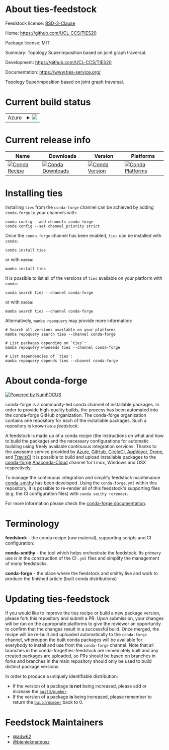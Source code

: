 About ties-feedstock
====================

Feedstock license: [BSD-3-Clause](https://github.com/conda-forge/ties20-feedstock/blob/main/LICENSE.txt)

Home: https://github.com/UCL-CCS/TIES20

Package license: MIT

Summary: Topology Superimposition based on joint graph traversal.

Development: https://github.com/UCL-CCS/TIES20

Documentation: https://www.ties-service.org/

Topology Superimposition based on joint graph traversal.


Current build status
====================


<table>
    
  <tr>
    <td>Azure</td>
    <td>
      <details>
        <summary>
          <a href="https://dev.azure.com/conda-forge/feedstock-builds/_build/latest?definitionId=19236&branchName=main">
            <img src="https://dev.azure.com/conda-forge/feedstock-builds/_apis/build/status/ties20-feedstock?branchName=main">
          </a>
        </summary>
        <table>
          <thead><tr><th>Variant</th><th>Status</th></tr></thead>
          <tbody><tr>
              <td>linux_64_python3.10.____cpython</td>
              <td>
                <a href="https://dev.azure.com/conda-forge/feedstock-builds/_build/latest?definitionId=19236&branchName=main">
                  <img src="https://dev.azure.com/conda-forge/feedstock-builds/_apis/build/status/ties20-feedstock?branchName=main&jobName=linux&configuration=linux%20linux_64_python3.10.____cpython" alt="variant">
                </a>
              </td>
            </tr><tr>
              <td>linux_64_python3.8.____cpython</td>
              <td>
                <a href="https://dev.azure.com/conda-forge/feedstock-builds/_build/latest?definitionId=19236&branchName=main">
                  <img src="https://dev.azure.com/conda-forge/feedstock-builds/_apis/build/status/ties20-feedstock?branchName=main&jobName=linux&configuration=linux%20linux_64_python3.8.____cpython" alt="variant">
                </a>
              </td>
            </tr><tr>
              <td>linux_64_python3.9.____cpython</td>
              <td>
                <a href="https://dev.azure.com/conda-forge/feedstock-builds/_build/latest?definitionId=19236&branchName=main">
                  <img src="https://dev.azure.com/conda-forge/feedstock-builds/_apis/build/status/ties20-feedstock?branchName=main&jobName=linux&configuration=linux%20linux_64_python3.9.____cpython" alt="variant">
                </a>
              </td>
            </tr><tr>
              <td>osx_64_python3.8.____cpython</td>
              <td>
                <a href="https://dev.azure.com/conda-forge/feedstock-builds/_build/latest?definitionId=19236&branchName=main">
                  <img src="https://dev.azure.com/conda-forge/feedstock-builds/_apis/build/status/ties20-feedstock?branchName=main&jobName=osx&configuration=osx%20osx_64_python3.8.____cpython" alt="variant">
                </a>
              </td>
            </tr><tr>
              <td>osx_64_python3.9.____cpython</td>
              <td>
                <a href="https://dev.azure.com/conda-forge/feedstock-builds/_build/latest?definitionId=19236&branchName=main">
                  <img src="https://dev.azure.com/conda-forge/feedstock-builds/_apis/build/status/ties20-feedstock?branchName=main&jobName=osx&configuration=osx%20osx_64_python3.9.____cpython" alt="variant">
                </a>
              </td>
            </tr>
          </tbody>
        </table>
      </details>
    </td>
  </tr>
</table>

Current release info
====================

| Name | Downloads | Version | Platforms |
| --- | --- | --- | --- |
| [![Conda Recipe](https://img.shields.io/badge/recipe-ties-green.svg)](https://anaconda.org/conda-forge/ties) | [![Conda Downloads](https://img.shields.io/conda/dn/conda-forge/ties.svg)](https://anaconda.org/conda-forge/ties) | [![Conda Version](https://img.shields.io/conda/vn/conda-forge/ties.svg)](https://anaconda.org/conda-forge/ties) | [![Conda Platforms](https://img.shields.io/conda/pn/conda-forge/ties.svg)](https://anaconda.org/conda-forge/ties) |

Installing ties
===============

Installing `ties` from the `conda-forge` channel can be achieved by adding `conda-forge` to your channels with:

```
conda config --add channels conda-forge
conda config --set channel_priority strict
```

Once the `conda-forge` channel has been enabled, `ties` can be installed with `conda`:

```
conda install ties
```

or with `mamba`:

```
mamba install ties
```

It is possible to list all of the versions of `ties` available on your platform with `conda`:

```
conda search ties --channel conda-forge
```

or with `mamba`:

```
mamba search ties --channel conda-forge
```

Alternatively, `mamba repoquery` may provide more information:

```
# Search all versions available on your platform:
mamba repoquery search ties --channel conda-forge

# List packages depending on `ties`:
mamba repoquery whoneeds ties --channel conda-forge

# List dependencies of `ties`:
mamba repoquery depends ties --channel conda-forge
```


About conda-forge
=================

[![Powered by
NumFOCUS](https://img.shields.io/badge/powered%20by-NumFOCUS-orange.svg?style=flat&colorA=E1523D&colorB=007D8A)](https://numfocus.org)

conda-forge is a community-led conda channel of installable packages.
In order to provide high-quality builds, the process has been automated into the
conda-forge GitHub organization. The conda-forge organization contains one repository
for each of the installable packages. Such a repository is known as a *feedstock*.

A feedstock is made up of a conda recipe (the instructions on what and how to build
the package) and the necessary configurations for automatic building using freely
available continuous integration services. Thanks to the awesome service provided by
[Azure](https://azure.microsoft.com/en-us/services/devops/), [GitHub](https://github.com/),
[CircleCI](https://circleci.com/), [AppVeyor](https://www.appveyor.com/),
[Drone](https://cloud.drone.io/welcome), and [TravisCI](https://travis-ci.com/)
it is possible to build and upload installable packages to the
[conda-forge](https://anaconda.org/conda-forge) [Anaconda-Cloud](https://anaconda.org/)
channel for Linux, Windows and OSX respectively.

To manage the continuous integration and simplify feedstock maintenance
[conda-smithy](https://github.com/conda-forge/conda-smithy) has been developed.
Using the ``conda-forge.yml`` within this repository, it is possible to re-render all of
this feedstock's supporting files (e.g. the CI configuration files) with ``conda smithy rerender``.

For more information please check the [conda-forge documentation](https://conda-forge.org/docs/).

Terminology
===========

**feedstock** - the conda recipe (raw material), supporting scripts and CI configuration.

**conda-smithy** - the tool which helps orchestrate the feedstock.
                   Its primary use is in the construction of the CI ``.yml`` files
                   and simplify the management of *many* feedstocks.

**conda-forge** - the place where the feedstock and smithy live and work to
                  produce the finished article (built conda distributions)


Updating ties-feedstock
=======================

If you would like to improve the ties recipe or build a new
package version, please fork this repository and submit a PR. Upon submission,
your changes will be run on the appropriate platforms to give the reviewer an
opportunity to confirm that the changes result in a successful build. Once
merged, the recipe will be re-built and uploaded automatically to the
`conda-forge` channel, whereupon the built conda packages will be available for
everybody to install and use from the `conda-forge` channel.
Note that all branches in the conda-forge/ties-feedstock are
immediately built and any created packages are uploaded, so PRs should be based
on branches in forks and branches in the main repository should only be used to
build distinct package versions.

In order to produce a uniquely identifiable distribution:
 * If the version of a package **is not** being increased, please add or increase
   the [``build/number``](https://docs.conda.io/projects/conda-build/en/latest/resources/define-metadata.html#build-number-and-string).
 * If the version of a package **is** being increased, please remember to return
   the [``build/number``](https://docs.conda.io/projects/conda-build/en/latest/resources/define-metadata.html#build-number-and-string)
   back to 0.

Feedstock Maintainers
=====================

* [@adw62](https://github.com/adw62/)
* [@bieniekmateusz](https://github.com/bieniekmateusz/)

